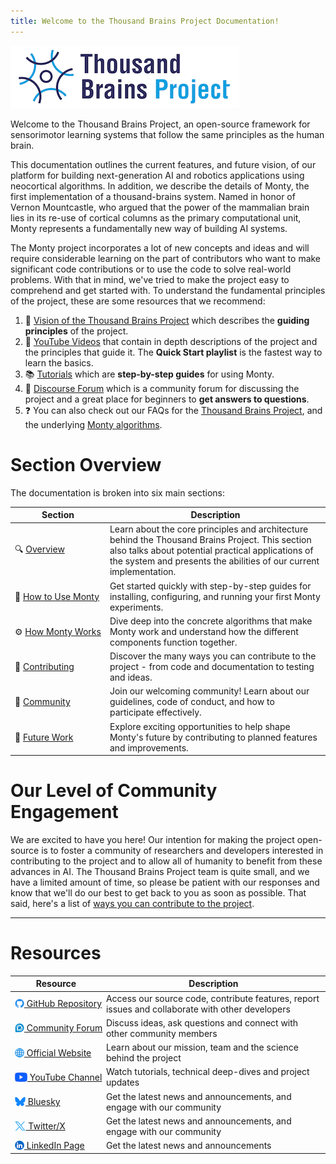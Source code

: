 ```yaml
---
title: Welcome to the Thousand Brains Project Documentation!
---
```


![](../figures/overview/logo.png)

Welcome to the Thousand Brains Project, an open-source framework for sensorimotor learning systems that follow the same principles as the human brain.

This documentation outlines the current features, and future vision, of our platform for building next-generation AI and robotics applications using neocortical algorithms. In addition, we describe the details of Monty, the first implementation of a thousand-brains system. Named in honor of Vernon Mountcastle, who argued that the power of the mammalian brain lies in its re-use of cortical columns as the primary computational unit, Monty represents a fundamentally new way of building AI systems.

The Monty project incorporates a lot of new concepts and ideas and will require considerable learning on the part of contributors who want to make significant code contributions or to use the code to solve real-world problems.  With that in mind, we've tried to make the project easy to comprehend and get started with.  To understand the fundamental principles of the project, these are some resources that we recommend:

1. 🧠 [Vision of the Thousand Brains Project](./vision-of-the-thousand-brains-project.md) which describes the **guiding principles** of the project.
2. 🎥 [YouTube Videos](https://www.youtube.com/@thousandbrainsproject) that contain in depth descriptions of the project and the principles that guide it.  The **Quick Start playlist** is the fastest way to learn the basics.
3. 📚 [Tutorials](../how-to-use-monty/tutorials.md) which are **step-by-step guides** for using Monty.
4. 💬 [Discourse Forum](https://thousandbrains.discourse.group/) which is a community forum for discussing the project and a great place for beginners to **get answers to questions**.
5. ❓ You can also check out our FAQs for the [Thousand Brains Project](./faq-thousand-brains-project.md), and the underlying [Monty algorithms](../how-monty-works/faq-monty.md).

# Section Overview

The documentation is broken into six main sections:

| Section | Description |
|---------|-------------|
| 🔍&nbsp;[Overview](./vision-of-the-thousand-brains-project.md) | Learn about the core principles and architecture behind the Thousand Brains Project. This section also talks about potential practical applications of the system and presents the abilities of our current implementation. |
| 🚀&nbsp;[How&nbsp;to&nbsp;Use&nbsp;Monty](../how-to-use-monty/getting-started.md) | Get started quickly with step-by-step guides for installing, configuring, and running your first Monty experiments. |
| ⚙️&nbsp;[How&nbsp;Monty&nbsp;Works](../how-monty-works/implementation-overview.md) | Dive deep into the concrete algorithms that make Monty work and understand how the different components function together. |
| 🤝&nbsp;[Contributing](../contributing/why-contribute.md) | Discover the many ways you can contribute to the project - from code and documentation to testing and ideas. |
| 👥&nbsp;[Community](../community/code-of-conduct.md) | Join our welcoming community! Learn about our guidelines, code of conduct, and how to participate effectively. |
| 🔮&nbsp;[Future&nbsp;Work](../future-work/project-roadmap.md) | Explore exciting opportunities to help shape Monty's future by contributing to planned features and improvements. |


# Our Level of Community Engagement

We are excited to have you here!  Our intention for making the project open-source is to foster a community of researchers and developers interested in contributing to the project and to allow all of humanity to benefit from these advances in AI.  The Thousand Brains Project team is quite small, and we have a limited amount of time, so please be patient with our responses and know that we'll do our best to get back to you as soon as possible.  That said, here's a list of [ways you can contribute to the project](../contributing/ways-to-contribute-to-code.md).

-----------------------------------

# Resources

| Resource | Description |
|----------|-------------|
| <a href="https://github.com/thousandbrainsproject/tbp.monty" style="display: flex; align-items: center;"><img src="../figures/overview/github.png" alt="GitHub" height="15" style="opacity: 1; transition: opacity 0.2s; &:hover { opacity: 0.8; }" pointer-events="none">&nbsp;GitHub&nbsp;Repository</a> | Access our source code, contribute features, report issues and collaborate with other developers |
| <a href="https://thousandbrains.discourse.group/" style="display: flex; align-items: center;"><img src="../figures/overview/discourse.png" alt="Forum" height="15" style="opacity: 1; transition: opacity 0.2s; &:hover { opacity: 0.8; }" pointer-events="none">&nbsp;Community&nbsp;Forum</a> | Discuss ideas, ask questions and connect with other community members |
| <a href="https://thousandbrains.org/" style="display: flex; align-items: center;"><img src="../figures/overview/website.png" alt="Website" height="15" style="opacity: 1; transition: opacity 0.2s; &:hover { opacity: 0.8; }" pointer-events="none">&nbsp;Official&nbsp;Website</a> | Learn about our mission, team and the science behind the project |
| <a href="https://www.youtube.com/@thousandbrainsproject" style="display: flex; align-items: center;"><img src="../figures/overview/youtube.png" alt="YouTube" height="15" style="opacity: 1; transition: opacity 0.2s; &:hover { opacity: 0.8; }" pointer-events="none">&nbsp;YouTube&nbsp;Channel</a> | Watch tutorials, technical deep-dives and project updates |
| <a href="https://bsky.app/profile/1000brainsproj.bsky.social" style="display: flex; align-items: center;"><img src="../figures/overview/bluesky.png" alt="Bluesky" height="15" style="opacity: 1; transition: opacity 0.2s; &:hover { opacity: 0.8; }" pointer-events="none">&nbsp;Bluesky</a>| Get the latest news and announcements, and engage with our community |
|<a href="https://x.com/1000brainsproj" style="display: flex; align-items: center;"><img src="../figures/overview/twitter.png" alt="Twitter" height="15" style="opacity: 1; transition: opacity 0.2s; &:hover { opacity: 0.8; }" pointer-events="none">&nbsp;Twitter/X</a> | Get the latest news and announcements, and engage with our community |
| <a href="https://www.linkedin.com/showcase/thousand-brains-project" style="display: flex; align-items: center;"><img src="../figures/overview/linkedin.png" alt="LinkedIn" height="15" style="opacity: 1; transition: opacity 0.2s; &:hover { opacity: 0.8; }" pointer-events="none">&nbsp;LinkedIn&nbsp;Page</a> | Get the latest news and announcements |
